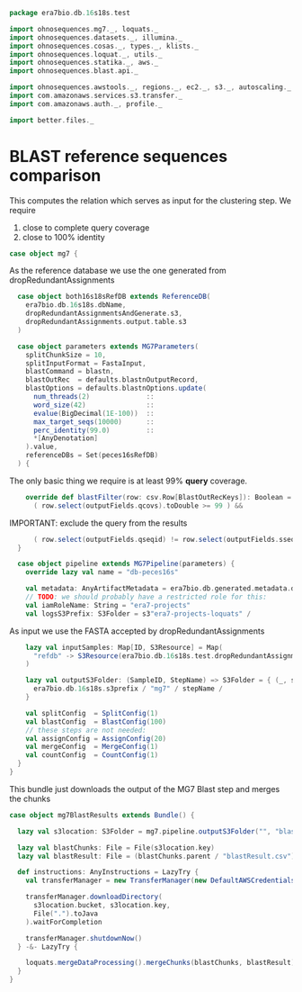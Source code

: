
```scala
package era7bio.db.16s18s.test

import ohnosequences.mg7._, loquats._
import ohnosequences.datasets._, illumina._
import ohnosequences.cosas._, types._, klists._
import ohnosequences.loquat._, utils._
import ohnosequences.statika._, aws._
import ohnosequences.blast.api._

import ohnosequences.awstools._, regions._, ec2._, s3._, autoscaling._
import com.amazonaws.services.s3.transfer._
import com.amazonaws.auth._, profile._

import better.files._
```


# BLAST reference sequences comparison

This computes the relation which serves as input for the clustering step. We require

1. close to complete query coverage
2. close to 100% identity


```scala
case object mg7 {
```

As the reference database we use the one generated from dropRedundantAssignments

```scala
  case object both16s18sRefDB extends ReferenceDB(
    era7bio.db.16s18s.dbName,
    dropRedundantAssignmentsAndGenerate.s3,
    dropRedundantAssignments.output.table.s3
  )

  case object parameters extends MG7Parameters(
    splitChunkSize = 10,
    splitInputFormat = FastaInput,
    blastCommand = blastn,
    blastOutRec  = defaults.blastnOutputRecord,
    blastOptions = defaults.blastnOptions.update(
      num_threads(2)              ::
      word_size(42)               ::
      evalue(BigDecimal(1E-100))  ::
      max_target_seqs(10000)      ::
      perc_identity(99.0)         ::
      *[AnyDenotation]
    ).value,
    referenceDBs = Set(peces16sRefDB)
  ) {
```

The only basic thing we require is at least 99% **query** coverage.

```scala
    override def blastFilter(row: csv.Row[BlastOutRecKeys]): Boolean =
      ( row.select(outputFields.qcovs).toDouble >= 99 ) &&
```

IMPORTANT: exclude the query from the results

```scala
      ( row.select(outputFields.qseqid) != row.select(outputFields.sseqid) )
  }

  case object pipeline extends MG7Pipeline(parameters) {
    override lazy val name = "db-peces16s"

    val metadata: AnyArtifactMetadata = era7bio.db.generated.metadata.db16s18s
    // TODO: we should probably have a restricted role for this:
    val iamRoleName: String = "era7-projects"
    val logsS3Prefix: S3Folder = s3"era7-projects-loquats" /
```

As input we use the FASTA accepted by dropRedundantAssignments

```scala
    lazy val inputSamples: Map[ID, S3Resource] = Map(
      "refdb" -> S3Resource(era7bio.db.16s18s.test.dropRedundantAssignments.output.fasta.s3)
    )

    lazy val outputS3Folder: (SampleID, StepName) => S3Folder = { (_, stepName) =>
      era7bio.db.16s18s.s3prefix / "mg7" / stepName /
    }

    val splitConfig  = SplitConfig(1)
    val blastConfig  = BlastConfig(100)
    // these steps are not needed:
    val assignConfig = AssignConfig(20)
    val mergeConfig  = MergeConfig(1)
    val countConfig  = CountConfig(1)
  }
}
```

This bundle just downloads the output of the MG7 Blast step and merges the chunks

```scala
case object mg7BlastResults extends Bundle() {

  lazy val s3location: S3Folder = mg7.pipeline.outputS3Folder("", "blast") / "chunks" /

  lazy val blastChunks: File = File(s3location.key)
  lazy val blastResult: File = (blastChunks.parent / "blastResult.csv").createIfNotExists()

  def instructions: AnyInstructions = LazyTry {
    val transferManager = new TransferManager(new DefaultAWSCredentialsProviderChain())

    transferManager.downloadDirectory(
      s3location.bucket, s3location.key,
      File(".").toJava
    ).waitForCompletion

    transferManager.shutdownNow()
  } -&- LazyTry {

    loquats.mergeDataProcessing().mergeChunks(blastChunks, blastResult)
  }
}

```




[test/scala/dropRedundantAssignments.scala]: dropRedundantAssignments.scala.md
[test/scala/runBundles.scala]: runBundles.scala.md
[test/scala/mg7pipeline.scala]: mg7pipeline.scala.md
[test/scala/package.scala]: package.scala.md
[test/scala/compats.scala]: compats.scala.md
[test/scala/clusterSequences.scala]: clusterSequences.scala.md
[test/scala/dropInconsistentAssignments.scala]: dropInconsistentAssignments.scala.md
[test/scala/pick16SCandidates.scala]: pick16SCandidates.scala.md
[test/scala/releaseData.scala]: releaseData.scala.md
[main/scala/package.scala]: ../../main/scala/package.scala.md
[main/scala/data.scala]: ../../main/scala/data.scala.md
